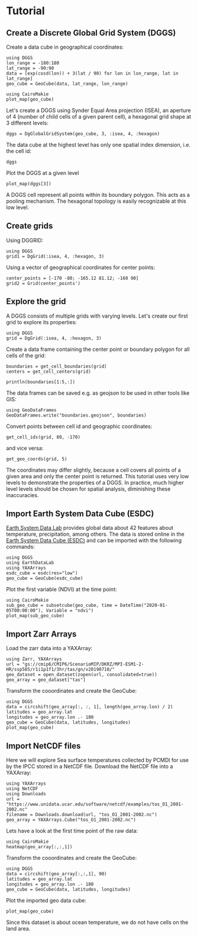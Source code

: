# Tutorial

## Create a Discrete Global Grid System (DGGS)

Create a data cube in geographical coordinates:

```@example dggs
using DGGS
lon_range = -180:180
lat_range = -90:90
data = [exp(cosd(lon)) + 3(lat / 90) for lon in lon_range, lat in lat_range]
geo_cube = GeoCube(data, lat_range, lon_range)
```

```@example dggs
using CairoMakie
plot_map(geo_cube)
```

Let's create a DGGS using Synder Equal Area projection (ISEA), an aperture of 4 (number of child cells of a given parent cell), a hexagonal grid shape at 3 different levels:

```@example dggs
dggs = DgGlobalGridSystem(geo_cube, 3, :isea, 4, :hexagon)
```

The data cube at the highest level has only one spatial index dimension, i.e. the cell id:

```@example dggs
dggs
```

Plot the DGGS at a given level

```@example dggs
plot_map(dggs[3])
```

A DGGS cell represent all points within its boundary polygon.
This acts as a pooling mechanism.
The hexagonal topology is easily recognizable at this low level.

## Create grids

Using DGGRID:

```@example grids_create
using DGGS
grid1 = DgGrid(:isea, 4, :hexagon, 3)
```

Using a vector of geographical coordinates for center points:

```@example grids_create
center_points = [-170 -80; -165.12 81.12; -160 90]
grid2 = Grid(center_points')
```

## Explore the grid

A DGGS consists of multiple grids with varying levels.
Let's create our first grid to explore its properties:

```@example grid
using DGGS
grid = DgGrid(:isea, 4, :hexagon, 3)
```

Create a data frame containing the center point or boundary polygon for all cells of the grid:

```@example grid
boundaries = get_cell_boundaries(grid)
centers = get_cell_centers(grid)

println(boundaries[1:5,:])
```

The data frames can be saved e.g. as geojson to be used in other tools like GIS:

```@example grid
using GeoDataFrames
GeoDataFrames.write("boundaries.geojson", boundaries)
```

Convert points between cell id and geographic coordinates:

```@example grid
get_cell_ids(grid, 80, -170)
```

and vice versa:

```@example grid
get_geo_coords(grid, 5)
```

The coordinates may differ slightly, because a cell covers all points of a given area and only the center point is returned.
This tutorial uses very low levels to demonstrate the properties of a DGGS.
In practice, much higher level levels should be chosen for spatial analysis, diminishing these inaccuracies.

## Import Earth System Data Cube (ESDC)

[Earth System Data Lab](https://www.earthsystemdatalab.net/) provides global data about 42 features about temperature, precipitation, among others.
The data is stored online in the [Earth System Data Cube (ESDC)](https://deepesdl.readthedocs.io/en/latest/datasets/ESDC/) and can be imported with the following commands:

```@example esdc
using DGGS
using EarthDataLab
using YAXArrays
esdc_cube = esdc(res="low")
geo_cube = GeoCube(esdc_cube)
```
Plot the first variable (NDVI) at the time point:

```@example esdc
using CairoMakie
sub_geo_cube = subsetcube(geo_cube, time = DateTime("2020-01-05T00:00:00"), Variable = "ndvi")
plot_map(sub_geo_cube)
```

## Import Zarr Arrays

Load the zarr data into a YAXArray:

```@example zarr
using Zarr, YAXArrays
url = "gs://cmip6/CMIP6/ScenarioMIP/DKRZ/MPI-ESM1-2-HR/ssp585/r1i1p1f1/3hr/tas/gn/v20190710/"
geo_dataset = open_dataset(zopen(url, consolidated=true))
geo_array = geo_dataset["tas"]
```

Transform the cooordinates and create the GeoCube:

```@example zarr
using DGGS
data = circshift(geo_array[:, :, 1], length(geo_array.lon) / 2)
latitudes = geo_array.lat
longitudes = geo_array.lon .- 180
geo_cube = GeoCube(data, latitudes, longitudes)
plot_map(geo_cube)
```

## Import NetCDF files

Here we will explore Sea surface temperatures collected by PCMDI for use by the IPCC stored in a NetCDF file.
Download the NetCDF file into a YAXArray:

```@example netcdf
using YAXArrays
using NetCDF
using Downloads
url = "https://www.unidata.ucar.edu/software/netcdf/examples/tos_O1_2001-2002.nc"
filename = Downloads.download(url, "tos_O1_2001-2002.nc")
geo_array = YAXArrays.Cube("tos_O1_2001-2002.nc")
```

Lets have a look at the first time point of the raw data:

```@example netcdf
using CairoMakie
heatmap(geo_array[:,:,1])
```

Transform the cooordinates and create the GeoCube:

```@example netcdf
using DGGS
data = circshift(geo_array[:,:,1], 90)
latitudes = geo_array.lat
longitudes = geo_array.lon .- 180
geo_cube = GeoCube(data, latitudes, longitudes)
```

Plot the imported geo data cube:

```@example netcdf
plot_map(geo_cube)
```
Since this dataset is about ocean temperature, we do not have cells on the land area.